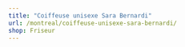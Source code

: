 ```yaml
---
title: "Coiffeuse unisexe Sara Bernardi"
url: /montreal/coiffeuse-unisexe-sara-bernardi/
shop: Friseur
---
```

